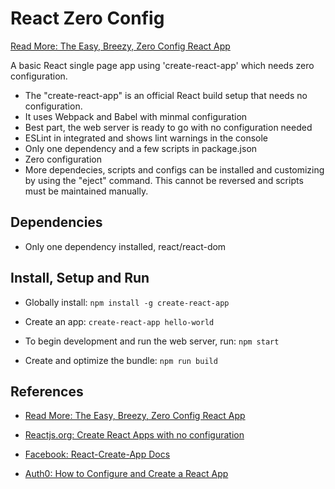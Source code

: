 # React Zero Config

[Read More: The Easy, Breezy, Zero Config React App]()

A basic React single page app using 'create-react-app' which needs zero configuration.
- The "create-react-app" is an official React build setup that needs no configuration.
- It uses Webpack and Babel with minmal configuration
- Best part, the web server is ready to go with no configuration needed
- ESLint in integrated and shows lint warnings in the console
- Only one dependency and a few scripts in package.json
- Zero configuration
- More dependecies, scripts and configs can be installed and customizing by using the "eject" command. This cannot be reversed and scripts must be maintained manually.




## Dependencies
- Only one dependency installed, react/react-dom





## Install, Setup and Run


- Globally install:  ```npm install -g create-react-app```

- Create an app:  ```create-react-app hello-world```

- To begin development and run the web server, run: ```npm start```

- Create and optimize the bundle:  ```npm run build```









## References
- [Read More: The Easy, Breezy, Zero Config React App](https://github.com/EdwardRutz/TIL/blob/master/Webpack/Easy-Breezy-Zero-Config-React-App.md)

- [Reactjs.org: Create React Apps with no configuration](https://reactjs.org/blog/2016/07/22/create-apps-with-no-configuration.html)

- [Facebook: React-Create-App Docs](https://github.com/facebookincubator/create-react-app/blob/master/packages/react-scripts/template/README.md#alternatives-to-ejecting)

- [Auth0: How to Configure and Create a React App](https://auth0.com/blog/how-to-configure-create-react-app/)





